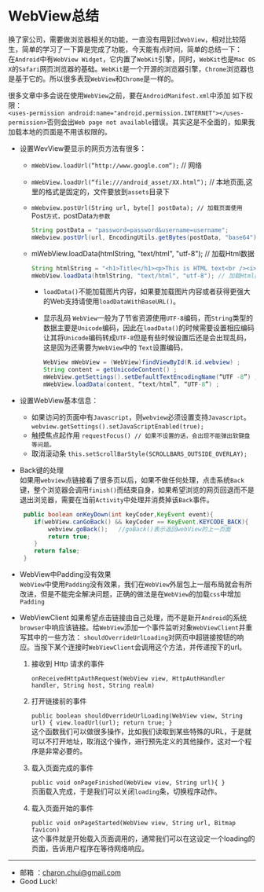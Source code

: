 ﻿WebView总结
===

换了家公司，需要做浏览器相关的功能，一直没有用到过`WebView`，相对比较陌生，简单的学习了一下算是完成了功能，今天能有点时间，简单的总结一下：              
在`Android`中有`WebView Widget`，它内置了`WebKit`引擎，同时，`WebKit`也是`Mac OS X`的`Safari`网页浏览器的基础。`WebKit`是一个开源的浏览器引擎，`Chrome`浏览器也是基于它的。所以很多表现`WebView`和`Chrome`是一样的。          

很多文章中多会说在使用`WebView`之前，要在`AndroidManifest.xml`中添加 如下权限：           
`<uses-permission android:name="android.permission.INTERNET"></uses-permission>`否则会出`Web page not available`错误。其实这是不全面的，如果我加载本地的页面是不用该权限的。

- 设置WevView要显示的网页方法有很多：
    - `mWebView.loadUrl(“http://www.google.com“);` // 网络
    - `mWebView.loadUrl(“file:///android_asset/XX.html“);` // 本地页面,这里的格式是固定的，文件要放到`assets`目录下
	- `mWebview.postUrl(String url, byte[] postData); // 加载页面使用`Post`方式，`postData`为参数`

	    ```java
		String postData = "password=password&username=username";
		mWebview.postUrl(url, EncodingUtils.getBytes(postData, "base64"));
		```
    - mWebView.loadData(htmlString, "text/html", "utf-8"); // 加载Html数据
	    ```java
		String htmlString = "<h1>Title</h1><p>This is HTML text<br /><i>Formatted in italics</i><br />Anothor Line</p>";
		mWebView.loadData(htmlString, "text/html", "utf-8"); // 加载Html数据
		```
		- `loadData()`不能加载图片内容，如果要加载图片内容或者获得更强大的Web支持请使用`loadDataWithBaseURL()`。
		- 显示乱码
		    `WebView`一般为了节省资源使用`UTF-8`编码，而`String`类型的数据主要是`Unicode`编码，因此在`loadData()`的时候需要设置相应编码让其将`Unicode`编码转成`UTF-8`但是有些时候设置后还是会出现乱码，这是因为还需要为`WebView`中的
			`Text`设置编码，

			```java
			WebView mWebView = (WebView)findViewById(R.id.webview) ;
			String content = getUnicodeContent() ;
			mWebView.getSettings().setDefaultTextEncodingName(“UTF -8”) ;
			mWebView.loadData(content, “text/html”, “UTF-8”) ;
			```

- 设置WebView基本信息：
	 - 如果访问的页面中有`Javascript`，则`webview`必须设置支持`Javascript`。
	    `webview.getSettings().setJavaScriptEnabled(true);  `
	- 触摸焦点起作用
	    `requestFocus() // 如果不设置的话，会出现不能弹出软键盘等问题。`
	- 取消滚动条
	    `this.setScrollBarStyle(SCROLLBARS_OUTSIDE_OVERLAY);`
		
- Back键的处理     
    如果用`webview`点链接看了很多页以后，如果不做任何处理，点击系统`Back`键，整个浏览器会调用`finish()`而结束自身，如果希望浏览的网页回退而不是退出浏览器，需要在当前`Activity`中处理并消费掉该`Back`事件。

	```java
	 public boolean onKeyDown(int keyCoder,KeyEvent event){
		if(webView.canGoBack() && keyCoder == KeyEvent.KEYCODE_BACK){
			webview.goBack();   //goBack()表示返回webView的上一页面
			return true;
		}
		return false;
	 }
	```
	
- WebView中Padding没有效果	       
    `WebView`中使用`Padding`没有效果，我们在`WebView`外层包上一层布局就会有所改进，但是不能完全解决问题，正确的做法是在`WebView`的加载`css`中增加`Padding`
	
- WebViewClient
    如果希望点击链接由自己处理，而不是新开`Android`的系统`browser`中响应该链接。给`WebView`添加一个事件监听对象`WebViewClient`并重写其中的一些方法： `shouldOverrideUrlLoading`对网页中超链接按钮的响应。当按下某个连接时`WebViewClient`会调用这个方法，并传递按下的url。
	1. 接收到 Http 请求的事件 
	
	    `onReceivedHttpAuthRequest(WebView view, HttpAuthHandler handler, String host, String realm) `            
	2. 打开链接前的事件
	
	    `public boolean shouldOverrideUrlLoading(WebView view, String url) { view.loadUrl(url); return true; } `           
	    这个函数我们可以做很多操作，比如我们读取到某些特殊的URL，于是就可以不打开地址，取消这个操作，进行预先定义的其他操作，这对一个程序是非常必要的。
	3. 载入页面完成的事件
	
	    `public void onPageFinished(WebView view, String url){ } `              
	    页面载入完成，于是我们可以关闭`loading`条，切换程序动作。
	4. 载入页面开始的事件
	
	    `public void onPageStarted(WebView view, String url, Bitmap favicon)`              
	    这个事件就是开始载入页面调用的，通常我们可以在这设定一个loading的页面，告诉用户程序在等待网络响应。
 

---

- 邮箱 ：charon.chui@gmail.com  
- Good Luck! 
